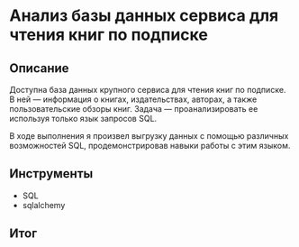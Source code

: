 # Анализ базы данных сервиса для чтения книг по подписке

## Описание

Доступна база данных крупного сервиса для чтения книг по подписке. В ней — информация о книгах, издательствах, авторах, а также пользовательские обзоры книг.
Задача — проанализировать ее используя только язык запросов SQL.

В ходе выполнения я произвел выгрузку данных с помощью различных возможностей SQL, продемонстрировав навыки работы с этим языком.

## Инструменты

* SQL
* sqlalchemy

## Итог
